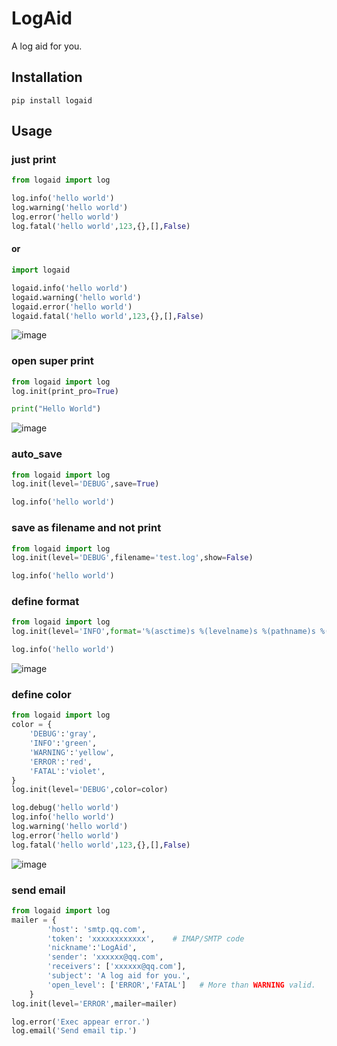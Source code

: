 # LogAid

A log aid for you.

## Installation
```console
pip install logaid
```

## Usage 
### just print
```python
from logaid import log

log.info('hello world')
log.warning('hello world')
log.error('hello world')
log.fatal('hello world',123,{},[],False)
```
#### or
```python
import logaid

logaid.info('hello world')
logaid.warning('hello world')
logaid.error('hello world')
logaid.fatal('hello world',123,{},[],False)
```
![image](static/screenshot-20240927-175011.png)
### open super print
```python
from logaid import log
log.init(print_pro=True)

print("Hello World")
```
![image](static/screenshot-20240929-103230.png)
### auto_save
```python
from logaid import log
log.init(level='DEBUG',save=True)

log.info('hello world')
```
### save as filename and not print
```python
from logaid import log
log.init(level='DEBUG',filename='test.log',show=False)

log.info('hello world')
```
### define format
```python
from logaid import log
log.init(level='INFO',format='%(asctime)s %(levelname)s %(pathname)s %(lineno)d: %(message)s')

log.info('hello world')

```
![image](static/screenshot-20240929-152333.png)
### define color
```python
from logaid import log
color = {
    'DEBUG':'gray',
    'INFO':'green',
    'WARNING':'yellow',
    'ERROR':'red',
    'FATAL':'violet',
}
log.init(level='DEBUG',color=color)

log.debug('hello world')
log.info('hello world')
log.warning('hello world')
log.error('hello world')
log.fatal('hello world',123,{},[],False)
```
![image](static/screenshot-20240929-153019.png)
### send email
```python
from logaid import log
mailer = {
        'host': 'smtp.qq.com',      
        'token': 'xxxxxxxxxxxx',    # IMAP/SMTP code
        'nickname':'LogAid',    
        'sender': 'xxxxxx@qq.com',
        'receivers': ['xxxxxx@qq.com'],
        'subject': 'A log aid for you.',
        'open_level': ['ERROR','FATAL']   # More than WARNING valid.
    }
log.init(level='ERROR',mailer=mailer)

log.error('Exec appear error.')
log.email('Send email tip.')
```
